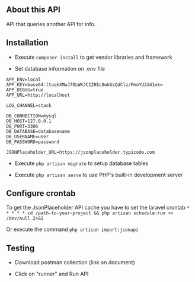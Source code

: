 ## About this API

API that queries another API for info.

## Installation

* Execute `composer install` to get vendor libraries and framework

* Set database information on .env file

```APP_NAME=Laravel
APP_ENV=local
APP_KEY=base64:ltuqkXMwJ7OLWKJCI2NIc8wkUzQdClz/PmoYU2d41ok=
APP_DEBUG=true
APP_URL=http://localhost

LOG_CHANNEL=stack

DB_CONNECTION=mysql
DB_HOST=127.0.0.1
DB_PORT=3306
DB_DATABASE=databasename
DB_USERNAME=user
DB_PASSWORD=password

JSONPlaceholder_URL=https://jsonplaceholder.typicode.com
```

* Execute `php artisan migrate` to setup database tables

* Execute `php artisan serve` to use PHP's built-in development server

## Configure crontab

To get the JsonPlaceholder API cache you have to set the laravel crontab
`* * * * * cd /path-to-your-project && php artisan schedule:run >> /dev/null 2>&1`

Or execute the command `php artisan import:jsonapi`

## Testing

- Download postman collection (link on document)

- Click on "runner" and Run API
